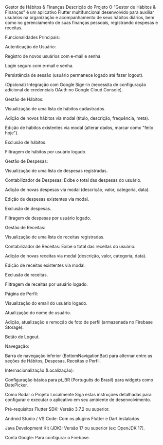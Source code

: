 Gestor de Hábitos & Finanças
Descrição do Projeto
O "Gestor de Hábitos & Finanças" é um aplicativo Flutter multifuncional desenvolvido para auxiliar usuários na organização e acompanhamento de seus hábitos diários, bem como no gerenciamento de suas finanças pessoais, registrando despesas e receitas.

Funcionalidades Principais:

Autenticação de Usuário:

Registro de novos usuários com e-mail e senha.

Login seguro com e-mail e senha.

Persistência de sessão (usuário permanece logado até fazer logout).

(Opcional) Integração com Google Sign-In (necessita de configuração adicional de credenciais OAuth no Google Cloud Console).

Gestão de Hábitos:

Visualização de uma lista de hábitos cadastrados.

Adição de novos hábitos via modal (título, descrição, frequência, meta).

Edição de hábitos existentes via modal (alterar dados, marcar como "feito hoje").

Exclusão de hábitos.

Filtragem de hábitos por usuário logado.

Gestão de Despesas:

Visualização de uma lista de despesas registradas.

Contabilizador de Despesas: Exibe o total das despesas do usuário.

Adição de novas despesas via modal (descrição, valor, categoria, data).

Edição de despesas existentes via modal.

Exclusão de despesas.

Filtragem de despesas por usuário logado.

Gestão de Receitas:

Visualização de uma lista de receitas registradas.

Contabilizador de Receitas: Exibe o total das receitas do usuário.

Adição de novas receitas via modal (descrição, valor, categoria, data).

Edição de receitas existentes via modal.

Exclusão de receitas.

Filtragem de receitas por usuário logado.

Página de Perfil:

Visualização do email do usuário logado.

Atualização do nome de usuário.

Adição, atualização e remoção de foto de perfil (armazenada no Firebase Storage).

Botão de Logout.

Navegação:

Barra de navegação inferior (BottomNavigationBar) para alternar entre as seções de Hábitos, Despesas, Receitas e Perfil.

Internacionalização (Localização):

Configuração básica para pt_BR (Português do Brasil) para widgets como DatePicker.

Como Rodar o Projeto Localmente
Siga estas instruções detalhadas para configurar e executar o aplicativo em seu ambiente de desenvolvimento.

Pré-requisitos
Flutter SDK: Versão 3.7.2 ou superior.

Android Studio / VS Code: Com os plugins Flutter e Dart instalados.

Java Development Kit (JDK): Versão 17 ou superior (ex: OpenJDK 17).

Conta Google: Para configurar o Firebase.